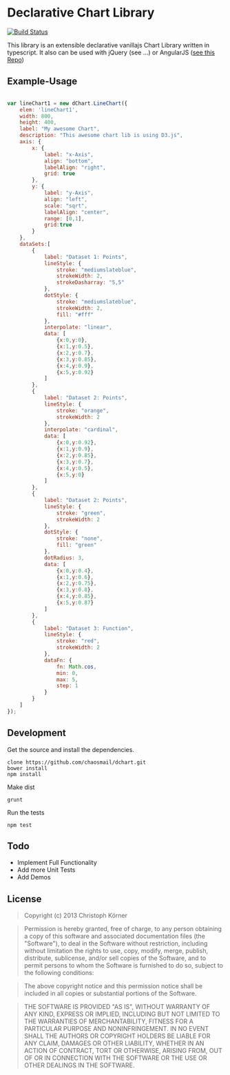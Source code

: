 Declarative Chart Library
=========================

[![Build Status](https://travis-ci.org/chaosmail/dchart.png?branch=master)](https://travis-ci.org/chaosmail/dchart)

This library is an extensible declarative vanillajs Chart Library written in typescript.
It also can be used with jQuery (see ...) or AngularJS ([see this Repo](https://github.com/chaosmail/angular-dchart))

Example-Usage
-------------
```javascript

var lineChart1 = new dChart.LineChart({
    elem: 'lineChart1',
    width: 800,
    height: 400,
    label: "My awesome Chart",
    description: "This awesome chart lib is using D3.js",
    axis: {
        x: {
            label: "x-Axis",
            align: "bottom",
            labelAlign: "right",
            grid: true
        },
        y: {
            label: "y-Axis",
            align: "left",
            scale: "sqrt",
            labelAlign: "center",
            range: [0,1],
            grid:true
        }
    },
    dataSets:[
        {
            label: "Dataset 1: Points",
            lineStyle: {
                stroke: "mediumslateblue",
                strokeWidth: 2,
                strokeDasharray: "5,5"
            },
            dotStyle: {
                stroke: "mediumslateblue",
                strokeWidth: 2,
                fill: "#fff"
            },
            interpolate: "linear",
            data: [
                {x:0,y:0},
                {x:1,y:0.5},
                {x:2,y:0.7},
                {x:3,y:0.85},
                {x:4,y:0.9},
                {x:5,y:0.92}
            ]
        },
        {
            label: "Dataset 2: Points",
            lineStyle: {
                stroke: "orange",
                strokeWidth: 2
            },
            interpolate: "cardinal",
            data: [
                {x:0,y:0.92},
                {x:1,y:0.9},
                {x:2,y:0.85},
                {x:3,y:0.7},
                {x:4,y:0.5},
                {x:5,y:0}
            ]
        },
        {
            label: "Dataset 2: Points",
            lineStyle: {
                stroke: "green",
                strokeWidth: 2
            },
            dotStyle: {
                stroke: "none",
                fill: "green"
            },
            dotRadius: 3,
            data: [
                {x:0,y:0.4},
                {x:1,y:0.6},
                {x:2,y:0.75},
                {x:3,y:0.8},
                {x:4,y:0.85},
                {x:5,y:0.87}
            ]
        },
        {
            label: "Dataset 3: Function",
            lineStyle: {
                stroke: "red",
                strokeWidth: 2
            },
            dataFn: {
                fn: Math.cos,
                min: 0,
                max: 5,
                step: 1
            }
        }
    ]
});
```

Development
-----------
Get the source and install the dependencies.
```
clone https://github.com/chaosmail/dchart.git
bower install
npm install
```
Make dist
```
grunt
```
Run the tests
```
npm test
```

Todo
----
+ Implement Full Functionality
+ Add more Unit Tests
+ Add Demos

License
-------
> Copyright (c) 2013 Christoph Körner

> Permission is hereby granted, free of charge, to any person obtaining a copy
of this software and associated documentation files (the "Software"), to deal
in the Software without restriction, including without limitation the rights
to use, copy, modify, merge, publish, distribute, sublicense, and/or sell
copies of the Software, and to permit persons to whom the Software is
furnished to do so, subject to the following conditions:

> The above copyright notice and this permission notice shall be included in
all copies or substantial portions of the Software.

> THE SOFTWARE IS PROVIDED "AS IS", WITHOUT WARRANTY OF ANY KIND, EXPRESS OR
IMPLIED, INCLUDING BUT NOT LIMITED TO THE WARRANTIES OF MERCHANTABILITY,
FITNESS FOR A PARTICULAR PURPOSE AND NONINFRINGEMENT. IN NO EVENT SHALL THE
AUTHORS OR COPYRIGHT HOLDERS BE LIABLE FOR ANY CLAIM, DAMAGES OR OTHER
LIABILITY, WHETHER IN AN ACTION OF CONTRACT, TORT OR OTHERWISE, ARISING FROM,
OUT OF OR IN CONNECTION WITH THE SOFTWARE OR THE USE OR OTHER DEALINGS IN
THE SOFTWARE.
